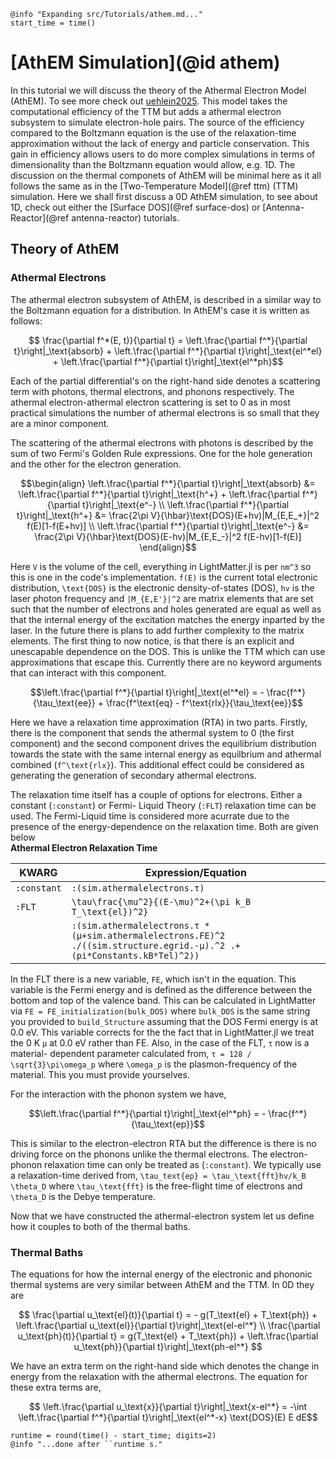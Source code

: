 ```@setup logging
@info "Expanding src/Tutorials/athem.md..."
start_time = time()
```

# [AthEM Simulation](@id athem)

In this tutorial we will discuss the theory of the Athermal Electron Model (AthEM). To see more 
check out [uehlein2025](@cite). This model takes the computational efficiency of the TTM but adds a 
athermal electron subsystem to simulate electron-hole pairs. The source of the efficiency compared
to the Boltzmann equation is the use of the relaxation-time approximation without the lack of
energy and particle conservation. This gain in efficiency allows users to do more complex simulations
in terms of dimensionality than the Boltzmann equation would allow, e.g. 1D. The discussion on the
thermal componets of AthEM will be minimal here as it all follows the same as in the [Two-Temperature Model](@ref ttm) 
(TTM) simulation. Here we shall first discuss a 0D AthEM simulation, to see about 1D, check out either
the [Surface DOS](@ref surface-dos) or [Antenna-Reactor](@ref antenna-reactor) tutorials. 

## Theory of AthEM

### Athermal Electrons 

The athermal electron subsystem of AthEM, is described in a similar way to the Boltzmann equation for
a distribution. In AthEM's case it is written as follows:
```math
    \frac{\partial f^*(E, t)}{\partial t} = \left.\frac{\partial f^*}{\partial t}\right|_\text{absorb} + \left.\frac{\partial f^*}{\partial t}\right|_\text{el^*el} + \left.\frac{\partial f^*}{\partial t}\right|_\text{el^*ph}
```

Each of the partial differential's on the right-hand side denotes a scattering term with photons, thermal electrons,
and phonons respectively. The athermal electron-athermal electron scattering is set to 0 as in most practical
simulations the number of athermal electrons is so small that they are a minor component. 

The scattering of the athermal electrons with photons is described by the sum of two Fermi's Golden Rule expressions.
One for the hole generation and the other for the electron generation.
```math
\begin{align}
    \left.\frac{\partial f^*}{\partial t}\right|_\text{absorb} &= \left.\frac{\partial f^*}{\partial t}\right|_\text{h^+} + \left.\frac{\partial f^*}{\partial t}\right|_\text{e^-}  \\
    \left.\frac{\partial f^*}{\partial t}\right|_\text{h^+} &= \frac{2\pi V}{\hbar}\text{DOS}(E+hv)|M_{E,E_+}|^2 f(E)[1-f(E+hv)] \\ 
    \left.\frac{\partial f^*}{\partial t}\right|_\text{e^-} &= \frac{2\pi V}{\hbar}\text{DOS}(E-hv)|M_{E,E_-}|^2 f(E-hv)[1-f(E)]
\end{align}
```
Here ``V`` is the volume of the cell, everything in LightMatter.jl is per ``nm^3`` so this is one in the code's implementation.
``f(E)`` is the current total electronic distribution, ``\text{DOS}`` is the electronic density-of-states (DOS), ``hv`` is the 
laser photon frequency and ``|M_{E,E'}|^2`` are matrix elements that are set such that the number of electrons and holes
generated are equal as well as that the internal energy of the excitation matches the energy inparted by the laser.
In the future there is plans to add further complexity to the matrix elements. The first thing to now notice, is that
there is an explicit and unescapable dependence on the DOS. This is unlike the TTM which can use approximations
that escape this. Currently there are no keyword arguments that can interact with this component.

```math
\left.\frac{\partial f^*}{\partial t}\right|_\text{el^*el} = - \frac{f^*}{\tau_\text{ee}} + \frac{f^\text{eq} - f^\text{rlx}}{\tau_\text{ee}}
```
Here we have a relaxation time approximation (RTA) in two parts. Firstly, there is the component that sends the 
athermal system to 0 (the first component) and the second component drives the equilibrium distribution
towards the state with the same internal energy as equilbrium and athermal combined (``f^\text{rlx}``). This
additional effect could be considered as generating the generation of secondary athermal electrons. 

The relaxation time itself has a couple of options for electrons. Either a constant (`:constant`) or Fermi-
Liquid Theory (`:FLT`) relaxation time can be used. The Fermi-Liquid time is considered more acurrate due
to the presence of the energy-dependence on the relaxation time. 
Both are given below \
**Athermal Electron Relaxation Time**

| KWARG | Expression/Equation |        
| -----  | ------------------ |
|`:constant` | `:(sim.athermalelectrons.τ)` |
|`:FLT` | ``\tau\frac{\mu^2}{(E-\mu)^2+(\pi k_B T_\text{el})^2}`` |
|       | `:(sim.athermalelectrons.τ * (μ+sim.athermalelectrons.FE)^2 ./((sim.structure.egrid.-μ).^2 .+ (pi*Constants.kB*Tel)^2))` |

In the FLT there is a new variable, `FE`, which isn't in the equation. This
variable is the Fermi energy and is defined as the difference between the bottom and top of the 
valence band. This can be calculated in LightMatter via `FE = FE_initialization(bulk_DOS)` where 
`bulk_DOS` is the same string you provided to `build_Structure` assuming that the DOS Fermi
energy is at 0.0 eV. This variable corrects for the the fact that in LightMatter.jl we treat the
0 K ``μ`` at 0.0 eV rather than FE. Also, in the case of the FLT, `τ` now is a material-
dependent parameter calculated from, ``τ = 128 / \sqrt{3}\pi\omega_p`` where ``\omega_p`` is the
plasmon-frequency of the material. This you must provide yourselves. 

For the interaction with the phonon system we have,
```math
\left.\frac{\partial f^*}{\partial t}\right|_\text{el^*ph} = - \frac{f^*}{\tau_\text{ep}}
```
This is similar to the electron-electron RTA but the difference is there is no 
driving force on the phonons unlike the thermal electrons. The electron-phonon 
relaxation time can only be treated as (`:constant`). We typically use a relaxation-time
derived from, ``\tau_text{ep} = \tau_\text{fft}hv/k_B \theta_D`` where ``\tau_\text{fft}``
is the free-flight time of electrons and ``\theta_D`` is the Debye temperature.

Now that we have constructed the athermal-electron system let us define how it couples
to both of the thermal baths. 

### Thermal Baths

The equations for how the internal energy of the electronic and phononic thermal systems
are very similar between AthEM and the TTM. In 0D they are 

```math
    \frac{\partial u_\text{el}(t)}{\partial t} = - g(T_\text{el} + T_\text{ph}) + \left.\frac{\partial u_\text{el}}{\partial t}\right|_\text{el-el^*} \\
    \frac{\partial u_\text{ph}(t)}{\partial t} = g(T_\text{el} + T_\text{ph}) + \left.\frac{\partial u_\text{ph}}{\partial t}\right|_\text{ph-el^*} 
```

We have an extra term on the right-hand side which denotes the change in energy from the
relaxation with the athermal electrons. The equation for these extra terms are,
```math
    \left.\frac{\partial u_\text{x}}{\partial t}\right|_\text{x-el^*} = -\int \left.\frac{\partial f^*}{\partial t}\right|_\text{el^*-x} \text{DOS}(E) E dE
```

```@setup logging
runtime = round(time() - start_time; digits=2)
@info "...done after ``runtime s."
```